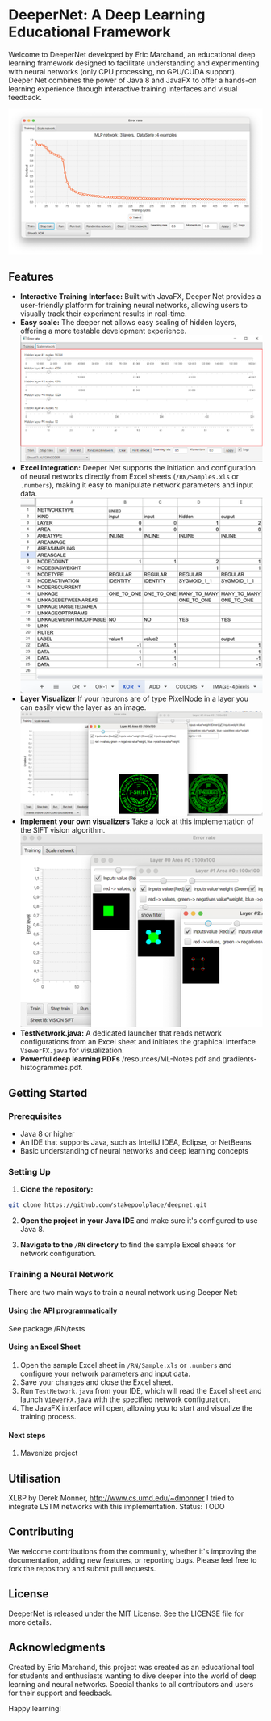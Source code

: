# DeeperNet: A Deep Learning Educational Framework

Welcome to DeeperNet developed by Eric Marchand, an educational deep learning framework designed to facilitate understanding and experimenting with neural networks (only CPU processing, no GPU/CUDA support). Deeper Net combines the power of Java 8 and JavaFX to offer a hands-on learning experience through interactive training interfaces and visual feedback.

![GUI Preview](resources/gui.png)

## Features

- **Interactive Training Interface:** Built with JavaFX, Deeper Net provides a user-friendly platform for training neural networks, allowing users to visually track their experiment results in real-time.
- **Easy scale:** The deeper net allows easy scaling of hidden layers, offering a more testable development experience.
![Scaling Preview](resources/easy-scale.png)
- **Excel Integration:** Deeper Net supports the initiation and configuration of neural networks directly from Excel sheets (`/RN/Samples.xls` or `.numbers`), making it easy to manipulate network parameters and input data.
![XLS Preview](resources/xls.png)
- **Layer Visualizer** If your neurons are of type PixelNode in a layer you can easily view the layer as an image.
![Layer Preview](resources/layer-visualizer.png)
- **Implement your own visualizers** Take a look at this implementation of the SIFT vision algorithm.
![Easy integration Preview](resources/vision-sift.png)
- **TestNetwork.java:** A dedicated launcher that reads network configurations from an Excel sheet and initiates the graphical interface `ViewerFX.java` for visualization.
- **Powerful deep learning PDFs** /resources/ML-Notes.pdf and gradients-histogrammes.pdf.

## Getting Started

### Prerequisites

- Java 8 or higher
- An IDE that supports Java, such as IntelliJ IDEA, Eclipse, or NetBeans
- Basic understanding of neural networks and deep learning concepts

### Setting Up

1. **Clone the repository:**

```bash
git clone https://github.com/stakepoolplace/deepnet.git
```

2. **Open the project in your Java IDE** and make sure it's configured to use Java 8.

3. **Navigate to the `/RN` directory** to find the sample Excel sheets for network configuration.

### Training a Neural Network

There are two main ways to train a neural network using Deeper Net:

#### Using the API programmatically

See package /RN/tests

#### Using an Excel Sheet

1. Open the sample Excel sheet in `/RN/Sample.xls` or `.numbers` and configure your network parameters and input data.
2. Save your changes and close the Excel sheet.
3. Run `TestNetwork.java` from your IDE, which will read the Excel sheet and launch `ViewerFX.java` with the specified network configuration.
4. The JavaFX interface will open, allowing you to start and visualize the training process.

#### Next steps 
1. Mavenize project


## Utilisation
XLBP by Derek Monner, http://www.cs.umd.edu/~dmonner
I tried to integrate LSTM networks with this implementation. Status: TODO


## Contributing

We welcome contributions from the community, whether it's improving the documentation, adding new features, or reporting bugs. Please feel free to fork the repository and submit pull requests.

## License

DeeperNet is released under the MIT License. See the LICENSE file for more details.

## Acknowledgments

Created by Eric Marchand, this project was created as an educational tool for students and enthusiasts wanting to dive deeper into the world of deep learning and neural networks. Special thanks to all contributors and users for their support and feedback.

Happy learning!
